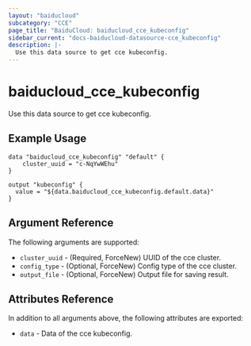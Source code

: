 ```yaml
---
layout: "baiducloud"
subcategory: "CCE"
page_title: "BaiduCloud: baiducloud_cce_kubeconfig"
sidebar_current: "docs-baiducloud-datasource-cce_kubeconfig"
description: |-
  Use this data source to get cce kubeconfig.
---
```


# baiducloud_cce_kubeconfig

Use this data source to get cce kubeconfig.

## Example Usage

```hcl
data "baiducloud_cce_kubeconfig" "default" {
	cluster_uuid = "c-NqYwWEhu"
}

output "kubeconfig" {
  value = "${data.baiducloud_cce_kubeconfig.default.data}"
}
```

## Argument Reference

The following arguments are supported:

* `cluster_uuid` - (Required, ForceNew) UUID of the cce cluster.
* `config_type` - (Optional, ForceNew) Config type of the cce cluster.
* `output_file` - (Optional, ForceNew) Output file for saving result.

## Attributes Reference

In addition to all arguments above, the following attributes are exported:

* `data` - Data of the cce kubeconfig.


